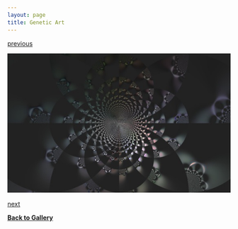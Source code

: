 ```yaml
---
layout: page
title: Genetic Art
---
```


[previous](page5-1017-full.html)

![](page5-1018-full.jpg)

[next](page5-1019-full.html)		

[**Back to Gallery**](../index.html)
